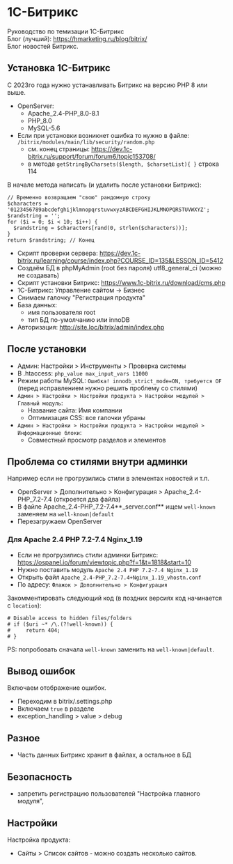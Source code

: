 # 1С-Битрикс
Руководство по темизации 1С-Битрикс  
Блог (лучший): https://hmarketing.ru/blog/bitrix/  
Блог новостей Битрикс.

## Установка 1С-Битрикс
С 2023го года нужно устанавливать Битрикс на версию PHP 8 или выше.

- OpenServer:
  - Apache_2.4-PHP_8.0-8.1
  - PHP_8.0
  - MySQL-5.6
- Если при установки возникнет ошибка то нужно в файле: `/bitrix/modules/main/lib/security/random.php`
  - см. конец страницы: https://dev.1c-bitrix.ru/support/forum/forum6/topic153708/
  - в методе `getStringByCharsets($length, $charsetList){ }` строка 114

В начале метода написать (и удалить после установки Битрикс):

    // Временно возвращаем "свою" рандомную строку
    $characters = '0123456789abcdefghijklmnopqrstuvwxyzABCDEFGHIJKLMNOPQRSTUVWXYZ';
    $randstring = '';
    for ($i = 0; $i < 10; $i++) {
      $randstring = $characters[rand(0, strlen($characters))];
    }
    return $randstring; // Конец

- Скрипт проверки сервера: https://dev.1c-bitrix.ru/learning/course/index.php?COURSE_ID=135&LESSON_ID=5412
- Создаём БД в phpMyAdmin (root без пароля) utf8_general_ci (можно не создавать)
- Скрипт установки Битрикс: https://www.1c-bitrix.ru/download/cms.php
- 1C-Битрикс: Управление сайтом -> Бизнес
- Снимаем галочку "Регистрация продукта"
- База данных:
  - имя пользователя root
  - тип БД по-умолчанию или innoDB
- Авторизация: http://site.loc/bitrix/admin/index.php

## После установки
- Админ: Настройки > Инструменты > Проверка системы
- В .htaccess: `php_value max_input_vars 11000`
- Режим работы MySQL: `Ошибка! innodb_strict_mode=ON, требуется OF` (перед исправлением нужно решить проблему со стилями)
- `Админ > Настройки > Настройки продукта > Настройки модулей > Главный модуль`:
  - Название сайта: Имя компании
  - Оптимизация CSS: все галочки убраны
- `Админ > Настройки > Настройки продукта > Настройки модулей > Информационные блоки`:
  - Совместный просмотр разделов и элементов

## Проблема со стилями внутри админки
Например если не прогрузились стили в элементах новостей и т.п.
- OpenServer > Дополнительно > Конфигурация > Apache_2.4-PHP_7.2-7.4 (откроется два файла)
- В файле Apache_2.4-PHP_7.2-7.4**_server.conf** ищем `well-known` заменяем на `well-known|default`
- Перезагружаем OpenServer

### Для Apache 2.4 PHP 7.2-7.4 Nginx_1.19
- Если не прогрузились стили админки Битрикс: https://ospanel.io/forum/viewtopic.php?f=1&t=1818&start=10
- Нужно поставить модуль `Apache 2.4 PHP 7.2-7.4 Nginx_1.19`
- Открыть файл `Apache_2.4-PHP_7.2-7.4+Nginx_1.19_vhostn.conf`
- По адресу: `Флажок > Дополнительно > Конфигурация`

Закомментировать следующий код (в поздних версиях код начинается с `location`):

    # Disable access to hidden files/folders
    # if ($uri ~* /\.(?!well-known)) {
    #     return 404;
    # }

PS: попробовать сначала `well-known` заменить на `well-known|default`.

## Вывод ошибок
Включаем отображение ошибок.  
- Переходим в bitrix/.settings.php
- Включаем `true` в разделе
- exception_handling > value > debug

## Разное
- Часть данных Битрикс хранит в файлах, а остальное в БД

## Безопасность
- запретить регистрацию пользователей "Настройка главного модуля",

## Настройки
Настройка продукта:
- Сайты > Список сайтов - можно создать несколько сайтов.
